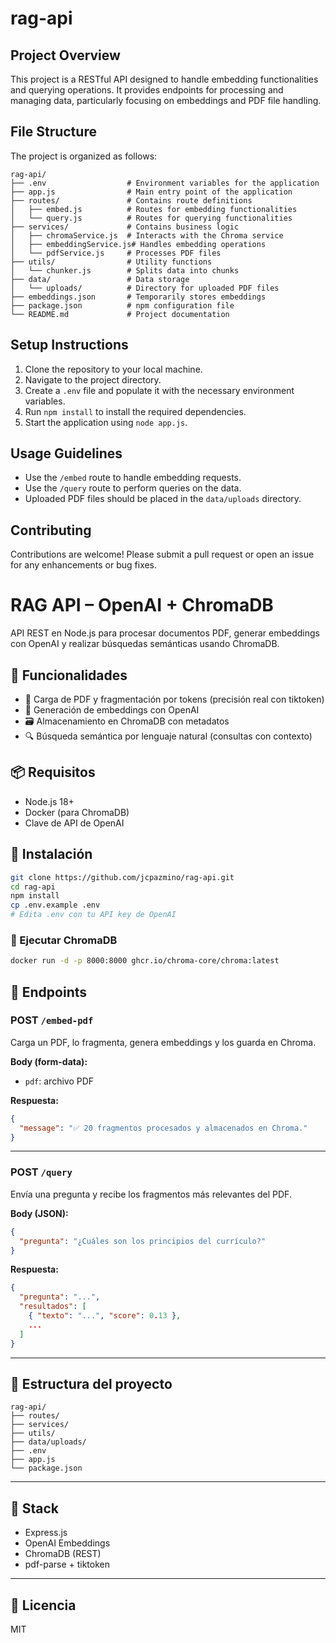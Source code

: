 # rag-api

## Project Overview
This project is a RESTful API designed to handle embedding functionalities and querying operations. It provides endpoints for processing and managing data, particularly focusing on embeddings and PDF file handling.

## File Structure
The project is organized as follows:

```
rag-api/
├── .env                  # Environment variables for the application
├── app.js                # Main entry point of the application
├── routes/               # Contains route definitions
│   ├── embed.js          # Routes for embedding functionalities
│   └── query.js          # Routes for querying functionalities
├── services/             # Contains business logic
│   ├── chromaService.js  # Interacts with the Chroma service
│   ├── embeddingService.js# Handles embedding operations
│   └── pdfService.js     # Processes PDF files
├── utils/                # Utility functions
│   └── chunker.js        # Splits data into chunks
├── data/                 # Data storage
│   └── uploads/          # Directory for uploaded PDF files
├── embeddings.json       # Temporarily stores embeddings
├── package.json          # npm configuration file
└── README.md             # Project documentation
```

## Setup Instructions
1. Clone the repository to your local machine.
2. Navigate to the project directory.
3. Create a `.env` file and populate it with the necessary environment variables.
4. Run `npm install` to install the required dependencies.
5. Start the application using `node app.js`.

## Usage Guidelines
- Use the `/embed` route to handle embedding requests.
- Use the `/query` route to perform queries on the data.
- Uploaded PDF files should be placed in the `data/uploads` directory.

## Contributing
Contributions are welcome! Please submit a pull request or open an issue for any enhancements or bug fixes.

# RAG API – OpenAI + ChromaDB

API REST en Node.js para procesar documentos PDF, generar embeddings con OpenAI y realizar búsquedas semánticas usando ChromaDB.

## 🚀 Funcionalidades

- 📄 Carga de PDF y fragmentación por tokens (precisión real con tiktoken)
- 🧠 Generación de embeddings con OpenAI
- 🗃️ Almacenamiento en ChromaDB con metadatos
- 🔍 Búsqueda semántica por lenguaje natural (consultas con contexto)

## 📦 Requisitos

- Node.js 18+
- Docker (para ChromaDB)
- Clave de API de OpenAI

## 🔧 Instalación

```bash
git clone https://github.com/jcpazmino/rag-api.git
cd rag-api
npm install
cp .env.example .env
# Edita .env con tu API key de OpenAI
```

### 🚢 Ejecutar ChromaDB

```bash
docker run -d -p 8000:8000 ghcr.io/chroma-core/chroma:latest
```

## 🧪 Endpoints

### POST `/embed-pdf`

Carga un PDF, lo fragmenta, genera embeddings y los guarda en Chroma.

**Body (form-data):**
- `pdf`: archivo PDF

**Respuesta:**
```json
{
  "message": "✅ 20 fragmentos procesados y almacenados en Chroma."
}
```

---

### POST `/query`

Envía una pregunta y recibe los fragmentos más relevantes del PDF.

**Body (JSON):**
```json
{
  "pregunta": "¿Cuáles son los principios del currículo?"
}
```

**Respuesta:**
```json
{
  "pregunta": "...",
  "resultados": [
    { "texto": "...", "score": 0.13 },
    ...
  ]
}
```

---

## 📁 Estructura del proyecto

```
rag-api/
├── routes/
├── services/
├── utils/
├── data/uploads/
├── .env
├── app.js
└── package.json
```

---

## 🧠 Stack

- Express.js
- OpenAI Embeddings
- ChromaDB (REST)
- pdf-parse + tiktoken

---

## 📜 Licencia

MIT

